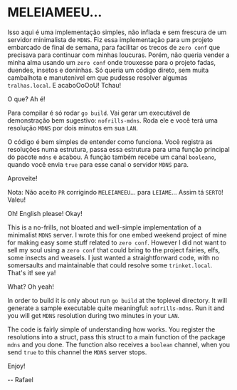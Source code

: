 # MELEIAMEEU...

Isso aqui é uma implementação simples, não inflada e sem frescura de um servidor minimalista
de `MDNS`. Fiz essa implementação para um projeto embarcado de final de semana, para facilitar
os trecos de `zero conf` que precisava para continuar com minhas loucuras. Porém, não queria
vender a minha alma usando um `zero conf` onde trouxesse para o projeto fadas, duendes,
insetos e doninhas. Só queria um código direto, sem muita cambalhota e manutenível em que
pudesse resolver algumas `tralhas.local`. E acaboOoOoU! Tchau!

O que? Ah é!

Para compilar é só rodar `go build`. Vai gerar um executável de demonstração bem sugestivo:
`nofrills-mdns`. Roda ele e você terá uma resolução `MDNS` por dois minutos em sua `LAN`.

O código é bem simples de entender como funciona. Você registra as resoluções numa
estrutura, passa essa estrutura para uma função principal do pacote `mdns` e acabou.
A função também recebe um canal `booleano`, quando você envia `true` para esse canal
o servidor `MDNS` para.

Aproveite!

Nota: Não aceito `PR` corrigindo `MELEIAMEEU`... para `LEIAME`... Assim tá `SERTO`! Valeu!

Oh! English please! Okay!

This is a no-frills, not bloated and well-simple implementation of a minimalist `MDNS` server.
I wrote this for one embed weekend project of mine for making easy some stuff related to `zero
conf`. However I did not want to sell my soul using a `zero conf` that could bring to the
project fairies, elfs, some insects and weasels. I just wanted a straightforward code, with
no somersaults and maintainable that could resolve some `trinket.local`. That's it! see ya!

What? Oh yeah!

In order to build it is only about run `go build` at the toplevel directory. It will generate
a sample executable quite meaningful: `nofrills-mdns`. Run it and you will get `MDNS` resolution
during two minutes in your `LAN`.

The code is fairly simple of understanding how works. You register the resolutions into
a struct, pass this struct to a main function of the package `mdns` and you done.
The function also receives a `boolean` channel, when you send `true` to this channel
the `MDNS` server stops.

Enjoy!

-- Rafael
